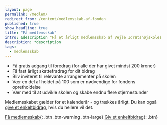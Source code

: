 ```yaml
---
layout: page
permalink: /medlem/
redirect_from: /content/medlemsskab-af-fonden
published: true
show_headline: true
title: "Få medlemsskab"
intro: &description "Få et årligt medlemsskab af Vejle Idrætshøjskoles fond og vær med til at sikre endnu flere stjernestunder på skolen."
description: *description
tags:
  - medlemsskab
---
```


- Få gratis adgang til foredrag (for alle der har givet mindst 200 kroner)
- Få fast årligt skattefradrag for dit bidrag
- Bliv inviteret til relevante arrangementer på skolen
- Vær en del af holdet på 100 som er nødvendige for fondens opretholdelse
- Vær med til at udvikle skolen og skabe endnu flere stjernestunder

Medlemsskabet gælder for et kalenderår - og trækkes årligt. Du kan også [give et enkeltbidrag](/bidrag/), hvis du hellere vil det.

[Få medlemsskab](/medlem/buy){: .btn .btn-warning .btn-large} [Giv et enkeltbidrag](/bidrag/buy){: .btn}

